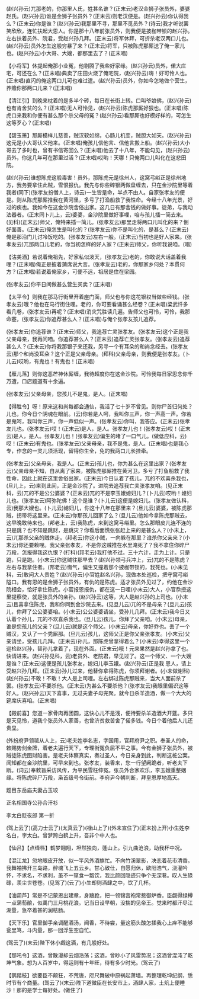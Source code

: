 <!-- { "loadSidebar": true } -->
(赵兴孙云)兀那老的，你那里人氏，姓甚名谁？(正末云)老汉金狮子张员外，婆婆赵氏。(赵兴孙云)谁是金狮子张员外？(正末云)则老汉便是。(赵兴孙云)你认得我么？(正末云)你是谁？(赵兴孙云)我那里不寻，那里不觅员外？(诗云)我才听说罢笑欣欣，连忙扶起大恩人。你是那十八年前张员外，则我便是披枷带锁的赵兴孙。左右扶着员外、院君，受赵兴孙几拜。(正末云)将军休拜，可折杀老汉两口儿也。(赵兴孙云)员外怎生这般穷暴了来？(正末云)将军，只被陈虎那厮送了俺一家儿也。(赵兴孙云)小大哥、大嫂，都那里去了？(正末唱)

【小将军】休提起俺那小业冤，他剔腾了我些好家缘。(赵兴孙云)员外，偌大庄宅，可还在么？(正末唱)典卖了庄田火烧了俺宅院，(赵兴孙云)嗨！好可怜人也。(正末唱)直闪的俺这两口儿可也难过遣。(赵兴孙云)员外，你如今怎地做个营生，养赡你那两口儿来？(正末唱)

【清江引】到晚来枕着的是多半个砖，每日在长街上转。口叫爷娘佛，(赵兴孙云)也有肯舍贫的么？(正末唱)无人可怜见，(赵兴孙云)陈虎那厮好狠也。(正末唱)陈虎口来我和你便有甚么那个杀父母的冤？(赵兴孙云)看那厮也好模好样的，可怎生这等歹心？(正末唱)

【碧玉箫】那厮模样儿慈善，贼汉软如绵，心肠儿机变，贼胆大如天。(赵兴孙云)这元是小大哥认义他来。(正末唱)俺孩儿信他言、信他言搬上船。(赵兴孙云)大小哥去了多时也，曾有书信寄回么？(正末唱)他去了十八年，不能勾见，(赵兴孙云)员外，你这几年可在那里过活？(正末唱)哎哟！天哪！只俺两口儿叫化在这悲田院。

(赵兴孙云)谁想陈虎这般毒害！员外，那陈虎元是徐州人，这窝弓峪正是徐州地方，我务要拿住此贼，雪恨报仇。我先与你些碎银两做盘缠去，只在金沙院里等着我者(同下)(张孝友扮僧人上，诗云)一生皆是命，半点不由人。自家张孝友的便是。则从陈虎那厮推我在黄河里，多亏了打渔船救了我性命。今经十八年光景，好过的疾也。我如今在这金沙院舍俗出家。这几日有那舍钱的做好事。徒弟，与我动法器者。(正末同卜儿上，云)婆婆，金沙院里做好事哩，咱与孩儿插一简去来。(见科)(正末云)师父，俺特来插一简儿。(张孝友云)那里走将两口儿叫化的来？倒好面善。(正末云)俺怎生是叫化的？(张孝友云)你不是叫化的，是甚么？(正末云)俺是那沿门儿讨冷饭吃的。(张孝友云)左右一般。(正末云)当初也是好人家来。(张孝友云)兀那两口儿老的，你当初怎样的好人家？(正末云)师父，你听我说咱。(唱)

【沽美酒】若说着俺祖先，好家私似泼天，(张孝友云)老的，你敢说大话盖着我哩？(正末唱)俺正是披着蒲席说大言。(张孝友云)老的，你那家乡何处？本贯何方？(正末唱)若说着俺家乡，可便不远，祖居是住在梁园。

(张孝友云)你平日间做甚么营生买卖？(正末唱)

【太平令】则我在那马行街里开着座门面，师父也与你这花银权当做些经钱。(张孝友云)哦？他也在马行街住哩。老的，你可要看诵甚么经卷？(正末唱)梁武忏多看几卷，(张孝友云)再呢？(正末唱)消灾咒胜读几遍。告师父也可怜，可怜，我那命蹇，(张孝友云)你追荐甚么人？(正末唱)与俺个张孝友孩儿追荐。

(张孝友云)你追荐谁？(正末云)师父，我追荐亡灵张孝友。(张孝友云)这个正是我父亲母亲，我再问咱。你追荐甚么人？(正末云)追荐亡灵张孝友。(张孝友云)追荐甚么人？(正末云)你将我那银子来还我，另寻一个有耳朵的和尚念经去。(张孝友云)那个和尚没耳朵？这个正是父亲母亲。(拜科)父亲母亲，则我便是张孝友。(卜儿云)哎哟，有鬼也！有鬼也！(正末唱)

【雁儿落】则你这恶芒神休厮缠，我待超度你在这金沙院。可怜我每日家思念你千万遭，口店题道有十余遍。

(张孝友云)父亲母亲，您孩儿不是鬼，是人。(正末唱)

【得胜令】呀！原来这和尚每都会通仙，我活了七十岁不曾见。则你尸首归何处？儿也，你今日个阴魂在眼前。(云)你若是人呵，我叫你三声，你一声高一声。你若是鬼呵，我叫你三声，你一声低似一声。(张孝友云)你叫，我答应。(正末云)张孝友儿也。(张孝友云)哎！(正末云)是人，是人。张孝友儿也！(张孝友云)哎！(正末云)是人，是人。张孝友儿也！(张孝友云)偏生的堵了一口气儿。(做低应科，云)哎！(正末云)有鬼也。(张孝友云)父亲母亲，我不是鬼，是人。(正末唱)也是我心专，作念的一灵儿须活现，留得你生全，免的我两口儿长挂牵。

(张孝友云)父亲母亲，我是人。(正末云)孩儿也，你为甚么在这里出家？(张孝友云)父亲母亲不知，自从离了家来，被陈虎那厮推在黄河卫。多亏了打鱼船救了我性命，因此上就在这里舍俗出家。(正末云)今日认着了孩儿，兀的不欢喜杀我也，(旦儿上，云)来到此间，正是金沙院了。进院去追荐我亡夫张孝友咱。(见正末科，云)兀的不是公公婆婆？(正末云)兀的不是李玉娥媳妇儿？(卜儿云)哎哟！媳妇儿也。(张孝友云)阿弥陀佛！这个是谁？(卜儿云)这便是媳妇儿。(张孝友做认科，云)我那大嫂也。(卜儿云)媳妇儿，你这十八年在那里来？(旦儿云)婆婆，被陈虎那贼，拐带将这里来。(正末云)你那孩儿回家了么？(旦儿云)他如今拿陈虎那贼去，这早晚敢待来也。(邦老上，云)我陈虎，来到这窝弓峪里。怎么那眼皮儿连不连的只是跳？也不知是跳财，是跳灾？你看后面慌张张赶上来的是甚么人？(小末上，云)兀那杀父亲的贼休走。(邦老云)你这小贼，一向躲在那里？谁杀你父亲来？(小末云)你还要赖哩。我父亲张孝友，不是你这贼推在水里淹死了？我不拿住你碎尸万段，怎报得我这仇恨？(打科)(邦老云)我打他不过。三十六计，走为上计。只是跑，只是跑。(小末云)你这贼往那早去？(赵兴孙领弓兵冲上，云)兀的不是陈虎？左右与我拿住者。(邦老云)悔气，偏生又撞着那个披枷带锁的，我死也。(小末见科，云)敢问大人贵姓？(赵兴孙云)小官姓赵名兴孙，现做本处巡检，把守窝弓峪隘口。我有恩的是金狮子张员外，有仇的是陈虎。适才张员外见过了，约他在金沙院相会，恰好拿住陈虎。小官报恩报仇，都在这一日哩(小末云)大人，小官忝授这里提察使，就是张员外的亲孙。(赵兴孙云)这等，大人是赵兴孙的上司也。(小末云)且喜拿住陈虎，我和你同到金沙院去来。(见旦儿云)兀的不是母亲？(旦儿云)孩儿，你拜了公公婆婆咱。(小末云)公公婆婆请坐，受孙儿几拜。(正末云)我今日又认着个孙儿，兀的不欢喜杀我也。(旦儿云)孩儿，你拜了父亲咱。(小末云)母亲，谁是您孩儿的父亲？(旦儿云)就是这个师父。(小末云)母亲，你好乔也。丢了一个贼汉，又认了一个秃厮那。(旦儿云)孩儿，这师父正是你父亲张孝友。(小末云)父亲请坐，受孩儿几拜。(正末云)孙儿，那陈虎曾拿得着么？(小末云)幸得这里一个巡检赵兴孙，替孙儿拿着了，现在外面。(正末云)哦！元来果然是赵兴孙拿了也。快请进来。(赵兴孙见科，云)老员外、老院君，早见过了。这一个师父、一个大嫂是谁？(正末云)这便是孩儿张孝友，媳妇儿李玉娥。(赵兴孙云)正是我
恩人，请上受赵兴孙几拜。(正末云)孙儿过来，他替你拿得陈虎，你须拜谢者。(小末做谢科)(赵兴孙云)不敢！不敢！大人是上司哩。左右绑过陈虎那贼来，当大人面前杀了罢。(张孝友云)不要杀他。(正末云)为甚么不要杀他？(张孝友云)我眼里偏识这等好人。(赵兴孙云)天下喜事，无过夫妻子母完聚。就今日杀羊造酒，做一个大大的筵席庆喜咱。(正末唱)

【殿前喜】您道一家骨肉再团圆，这快心儿不是浅，便待要杀羊造酒大开筵。多只是天见怜，道我个张员外人家善，也曾济贫救苦舍了偌多钱。今日个着他后人儿还贵显。

(外扮府尹领祗从人上，云)老夫姓李名志，字国用，官拜府尹之职。奉圣人的命，敕赐势剑金牌，着老夫遍行天下，专理衔冤负屈不平之事。今有金狮子张员外，被贼徒陈虎图财陷害。是老夫体察真实，奏过圣人，今日亲身到此，判断这桩公案。闻知都在金沙院里，可早来到也。张孝友，装香来，您一行望阙跪者，听老夫下断。(词云)奉敕旨采访风传，为平民雪枉伸冤。张员外合家欢乐，李玉娥重整姻缘。将陈虎碎尸万段，枭首级号令街前。李府尹今朝判断，拜皇恩厚地高天。

题目东岳庙夫妻占玉珓

正名相国寺公孙合汗衫
　




李太白贬夜郎
第一折

(驾上云了)(高力士云了)(太真云了)(禄山上了)(外末宣住了)(正末扮上开)小生姓李名白，字太白。曾梦跨白鹤上升，吾非个中人也。

【仙吕】【点绛唇】鹤梦翱翔，坦然独向，蓬山上。引九曲沧浪，助我杯中况。

【混江龙】忽地眼皮开放，似一竿风外酒旗忙。不向竹溪翠影，决恋着花市清香。我舞袖拂开三岛路，醉魂飞上五云乡。甘心致仕，自愿归休，欧阳浩气，浇灌吟怀，不求名，不求利，虽不一箪食一瓢饮，我比颜回隐迹只争个无深巷。叹人生碌碌，羡尘世苍苍。(见驾了)(云了)小生却则酒肆之中，饮了几杯。

【油葫芦】常是不记蒙恩出建章，身踉跄，把一领锦宫袍常惹御炉香。臣觑得绿樽一点蒲萄酿，似禹门三月桃花浪。记当日设早朝，没揣的见帝王。觉来时都汗尽江湖量，急卒着甚的润枯肠。

【天下乐】官里御手亲调醒酒汤，闻香，不待尝，量这筋头酸怎揉我心上痒不能够瓮里笃，斗内量，那一回浮生空自忙。

(驾云了)(末云)陛下休小觑这酒，有几般好处。

【那吒令】这酒，曾散漫却云烟浩荡；这酒，曾眇小了风雷势况；这酒曾混沌了乾坤气象。想为人百岁中，得运则有十年旺，待有多少时光。(驾云了)

【鹊踏枝】欲要臣不颠狂，不荒唐，咫尺舞破中原祸起萧墙。再整理乾坤纪纲，恁时节有个商量。(驾云了)(末云)陛下道微臣在长安市上，酒肆人家，土炕上便睡沙！那的是学士每好处。(做住了)

